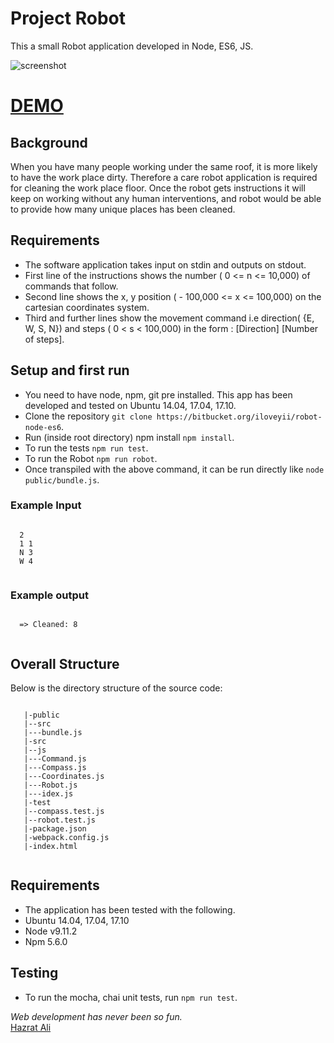 Project Robot
=======
This a small Robot application developed in Node, ES6, JS. 

![screenshot](http://robot.softhem.se/screenshot.png) 

# [DEMO](http://robot.softhem.se/index.html)

## Background
When you have many people working under the same roof, it is more likely to have the work place dirty. Therefore a care robot application is required for cleaning the work place floor.
Once the robot gets instructions it will keep on working without any human interventions, and robot would be able to provide how many unique places has been cleaned.

## Requirements
* The software application takes input on stdin and outputs on stdout.
* First line of the instructions shows the number ( 0 <= n <= 10,000) of commands that follow.
* Second line shows the x, y position ( - 100,000 <= x <= 100,000) on the cartesian coordinates system.
* Third and further lines show the movement command i.e direction( {E, W, S, N}) and steps ( 0 < s < 100,000) in the form : [Direction] [Number of steps].

## Setup and first run

  * You need to have node, npm, git pre installed. This app has been developed and tested on Ubuntu 14.04, 17.04, 17.10. 
  * Clone the repository `git clone https://bitbucket.org/iloveyii/robot-node-es6`.
  * Run (inside root directory) npm install `npm install`.
  * To run the tests `npm run test`.
  * To run the Robot `npm run robot`.
  * Once transpiled with the above command, it can be run directly like `node public/bundle.js`.
  
### Example Input
```

  2
  1 1
  N 3
  W 4
  
```
### Example output
```

  => Cleaned: 8
  
```
  
## Overall Structure

Below is the directory structure of the source code:

```

   |-public
   |--src
   |---bundle.js
   |-src
   |--js
   |---Command.js
   |---Compass.js
   |---Coordinates.js
   |---Robot.js
   |---idex.js
   |-test
   |--compass.test.js
   |--robot.test.js
   |-package.json
   |-webpack.config.js
   |-index.html
   
```

## Requirements
   * The application has been tested with the following.
   * Ubuntu 14.04, 17.04, 17.10
   * Node v9.11.2
   * Npm 5.6.0
   
## Testing
  * To run the mocha, chai unit tests, run `npm run test`.
  
  <i>Web development has never been so fun.</i>  
[Hazrat Ali](https://github.com/iloveyii) 
